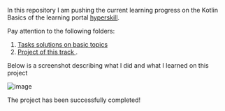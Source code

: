 In this repository I am pushing the current learning progress on the Kotlin Basics of the learning portal [hyperskill](https://hyperskill.org/projects/196?track=18). 

Pay attention to the following folders:
1. [Tasks solutions on basic topics](https://github.com/ILYA-NASA/Zookeeper/tree/master/Topics)
2. [Project of this track ](https://github.com/ILYA-NASA/Zookeeper/tree/master/Zookeeper).    


Below is a screenshot describing what I did and what I learned on this project 

![image](https://user-images.githubusercontent.com/99810114/211804109-470453f9-df67-4ac5-8247-800f7f5845e9.png)

The project has been successfully completed!
